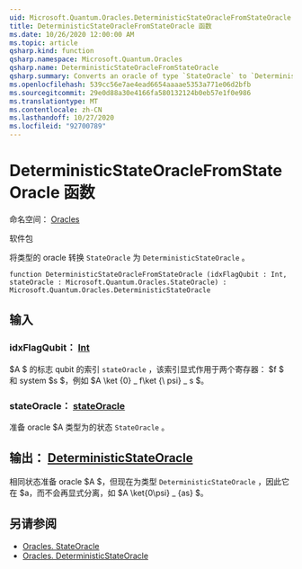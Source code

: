 ```yaml
---
uid: Microsoft.Quantum.Oracles.DeterministicStateOracleFromStateOracle
title: DeterministicStateOracleFromStateOracle 函数
ms.date: 10/26/2020 12:00:00 AM
ms.topic: article
qsharp.kind: function
qsharp.namespace: Microsoft.Quantum.Oracles
qsharp.name: DeterministicStateOracleFromStateOracle
qsharp.summary: Converts an oracle of type `StateOracle` to `DeterministicStateOracle`.
ms.openlocfilehash: 539cc56e7ae4ead6654aaaae5353a771e06d2bfb
ms.sourcegitcommit: 29e0d88a30e4166fa580132124b0eb57e1f0e986
ms.translationtype: MT
ms.contentlocale: zh-CN
ms.lasthandoff: 10/27/2020
ms.locfileid: "92700789"
---
```

# <a name="deterministicstateoraclefromstateoracle-function"></a>DeterministicStateOracleFromStateOracle 函数

命名空间： [Oracles](xref:Microsoft.Quantum.Oracles)

软件包 [](https://nuget.org/packages/)


将类型的 oracle 转换 `StateOracle` 为 `DeterministicStateOracle` 。

```qsharp
function DeterministicStateOracleFromStateOracle (idxFlagQubit : Int, stateOracle : Microsoft.Quantum.Oracles.StateOracle) : Microsoft.Quantum.Oracles.DeterministicStateOracle
```


## <a name="input"></a>输入

### <a name="idxflagqubit--int"></a>idxFlagQubit： [Int](xref:microsoft.quantum.lang-ref.int)

$A $ 的标志 qubit 的索引 `stateOracle` ，该索引显式作用于两个寄存器： $f $ 和 system $s $，例如 $A \ket {0} \_ f\ket {\ psi} \_ s $。


### <a name="stateoracle--stateoracle"></a>stateOracle： [stateOracle](xref:Microsoft.Quantum.Oracles.StateOracle)

准备 oracle $A 类型为的状态 `StateOracle` 。



## <a name="output--deterministicstateoracle"></a>输出： [DeterministicStateOracle](xref:Microsoft.Quantum.Oracles.DeterministicStateOracle)

相同状态准备 oracle $A $，但现在为类型 `DeterministicStateOracle` ，因此它在 $a，而不会再显式分离，如 $A \ket{0\psi} \_ {as} $。

## <a name="see-also"></a>另请参阅

- [Oracles. StateOracle](xref:Microsoft.Quantum.Oracles.StateOracle)
- [Oracles. DeterministicStateOracle](xref:Microsoft.Quantum.Oracles.DeterministicStateOracle)